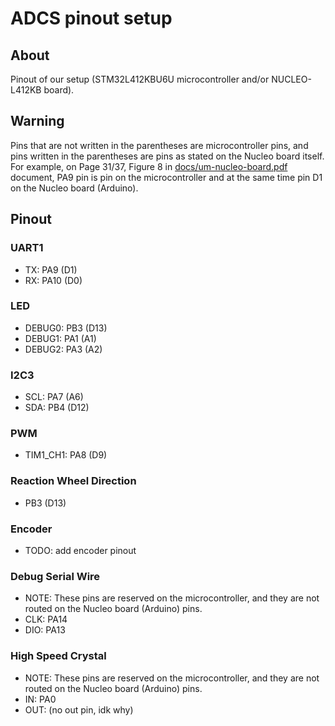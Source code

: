 # ADCS pinout setup

## About 
Pinout of our setup (STM32L412KBU6U microcontroller and/or NUCLEO-L412KB board).

## Warning
Pins that are not written in the parentheses are microcontroller pins, and pins written in the parentheses are pins as stated on the Nucleo board itself.  
For example, on Page 31/37, Figure 8 in [docs/um-nucleo-board.pdf](https://github.com/IvanVnucec/cubesat-adcs/blob/master/docs/um-nucleo-board.pdf) document, PA9 pin is pin on the microcontroller and at the same time pin D1 on the Nucleo board (Arduino).

## Pinout
### UART1
- TX: PA9  (D1)
- RX: PA10 (D0)

### LED
- DEBUG0: PB3 (D13)
- DEBUG1: PA1 (A1)
- DEBUG2: PA3 (A2)
	
### I2C3
- SCL: PA7 (A6)
- SDA: PB4 (D12)

### PWM
- TIM1_CH1: PA8 (D9)

### Reaction Wheel Direction
- PB3 (D13)

### Encoder
- TODO: add encoder pinout

### Debug Serial Wire
- NOTE: These pins are reserved on the microcontroller, and they are not routed on the Nucleo board (Arduino) pins.
- CLK: PA14
- DIO: PA13

### High Speed Crystal
- NOTE: These pins are reserved on the microcontroller, and they are not routed on the Nucleo board (Arduino) pins.
- IN: PA0
- OUT: (no out pin, idk why)

